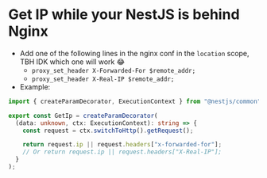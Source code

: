 # Get IP while your NestJS is behind Nginx

- Add one of the following lines in the nginx conf in the `location` scope, TBH IDK which one will work :joy:
  - `proxy_set_header X-Forwarded-For $remote_addr;`
  - `proxy_set_header X-Real-IP $remote_addr;`
- Example:

```ts
import { createParamDecorator, ExecutionContext } from "@nestjs/common";

export const GetIp = createParamDecorator(
  (data: unknown, ctx: ExecutionContext): string => {
    const request = ctx.switchToHttp().getRequest();

    return request.ip || request.headers["x-forwarded-for"];
    // Or return request.ip || request.headers["X-Real-IP"];
  }
);
```
